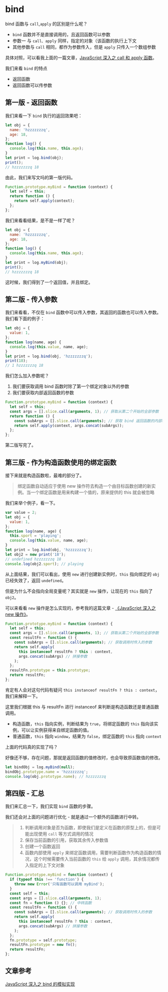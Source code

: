 # bind

bind 函数与 `call`,`apply` 的区别是什么呢？

- `bind` 函数并不是直接调用的，且返回函数可以参数
- 参数一 与 `call、apply` 同样，指定的对象（该函数的执行上下文
- 其他参数与 `call` 相同，都作为参数传入，但是 `apply` 只传入一个数组参数

具体对照，可以看我上面的一篇文章，[JavaScript 深入之 call 和 apply 函数]()。

我们来看 `bind` 的特点

- 返回函数
- 返回函数可以传参数

## 第一版 - 返回函数

我们来看一下 `bind` 执行的返回效果吧：

```javascript
let obj = {
  name: 'hzzzzzzzq',
  age: 18,
};
function log() {
  console.log(this.name, this.age);
}
let print = log.bind(obj);
print();
// hzzzzzzzq 18
```

由此，我们来写文吗的第一版代码。

```javascript
Function.prototype.myBind = function (context) {
  let self = this;
  return function () {
    return self.apply(context);
  };
};
```

我们来看看结果，是不是一样了呢？

```javascript
let obj = {
  name: 'hzzzzzzzq',
  age: 18,
};
function log() {
  console.log(this.name, this.age);
}
let print = log.myBind(obj);
print();
// hzzzzzzzq 18
```

这时候，我们得到了一个返回值，并且绑定。

## 第二版 - 传入参数

我们来看看，不仅在 `bind` 函数中可以传入参数，其返回的函数也可以传入参数。
我们看下面的例子：

```javascript
let obj = {
  value: 1,
};
function log(name, age) {
  console.log(this.value, name, age);
}
let print = log.bind(obj, 'hzzzzzzzq');
print(18);
// 1 hzzzzzzzq 18
```

我们怎么加入参数呢？

1. 我们要获取调用 bind 函数时除了第一个绑定对象以外的参数
2. 我们要获取内部返回函数的参数

```javascript
Function.prototype.myBind = function (context) {
  let self = this;
  const args = [].slice.call(arguments, 1); // 获取从第二个开始的全部参数
  return function () {
    const subArgs = [].slice.call(arguments); // 获取 bind 返回函数的内部参数
    return self.apply(context, args.concat(subArgs));
  };
};
```

第二版写完了。

## 第三版 - 作为构造函数使用的绑定函数

接下来就是构造函数啦，最难的部分了。

> 绑定函数自动适应于使用 new 操作符去构造一个由目标函数创建的新实例。当一个绑定函数是用来构建一个值的，原来提供的 this 就会被忽略

我们来举个例子，看一下。

```javascript
var value = 2;
let obj = {
  value: 1,
};
function log(name, age) {
  this.sport = 'playing';
  console.log(this.value, name, age);
}
let print = log.bind(obj, 'hzzzzzzzq');
let obj2 = new print('18');
// undefined hzzzzzzzq 18
console.log(obj2.sport); // playing
```

从上面结果，我们可以看出，使用 `new` 进行创建新实例时，`this` 指向绑定的 `obj` 已经失效了，返回 `undefined`。

但是为什么不会指向全局变量呢？其实就是 `new` 操作，让现在的 `this` 指向了 `obj2`。

可以来看看 `new` 操作是怎么实现的，参考我的这篇文章 - [《JavaScript 深入之 new 操作》]()。

```javascript
Function.prototype.myBind = function (context) {
  let self = this;
  const args = [].slice.call(arguments, 1); // 获取从第二个开始的全部参数
  const resultFn = function () {
    const subArgs = [].slice.call(arguments); // 获取调用时传入的参数
    return self.apply(
      this instanceof resultFn ? this : context,
      args.concat(subArgs) // 拼接参数
    );
  };
  resultFn.prototype = this.prototype;
  return resultFn;
};
```

肯定有人会对这句代码有疑问 `this instanceof resultFn ? this : context`，我们来解释一下。

这里我们根据 this 与 resultFn 进行 instanceof 来判断是构造函数还是普通函数调用。

- 构造函数，`this` 指向实例，判断结果为 `true`，将绑定函数的 `this` 指向该实例，可以让实例获得来自绑定函数的值。
- 普通函数，`this` 指向 `window`，结果为 `false`，绑定函数的 `this` 指向 `context`

上面的代码真的实现了吗？

好像还不够，存在问题，那就是返回函数的值修改时，也会导致原函数值的修改。

```javascript
let bindObj = log.myBind(null);
bindObj.prototype.name = 'hzzzzzzzq';
console.log(obj.prototype.name); // hzzzzzzzq
```

## 第四版 - 汇总

我们来汇总一下，我们实现 `bind` 函数的步骤。

我们还会对上面的问题进行优化 - 就是通过一个额外的函数进行中转。

> 1. 判断调用对象是否为函数，即使我们是定义在函数的原型上的，但是可能出现使用 `call` 等方式调用的情况
> 2. 保存当前函数的引用，获取其余传入参数值
> 3. 创建一个函数返回
> 4. 函数内部使用 `apply` 来绑定函数调用，需要判断函数作为构造函数的情况，这个时候需要传入当前函数的 `this` 给 `apply` 调用，其余情况都传入指定的上下文对象

```javascript
Function.prototype.myBind = function (context) {
  if (typeof this !== 'function') {
    throw new Error('只有函数可以调用 myBind');
  }
  const self = this;
  const args = [].slice.call(arguments, 1);
  const fn = function () {}; // 中转函数
  const resultFn = function () {
    const subArgs = [].slice.call(arguments); // 获取调用时传入的参数
    return self.apply(
      this instanceof resultFn ? this : context,
      args.concat(subArgs) // 拼接参数
    );
  };
  fn.prototype = self.prototype;
  resultFn.prototype = new fn();
  return resultFn;
};
```

## 文章参考

[JavaScript 深入之 bind 的模拟实现](https://github.com/mqyqingfeng/Blog/issues/12)
